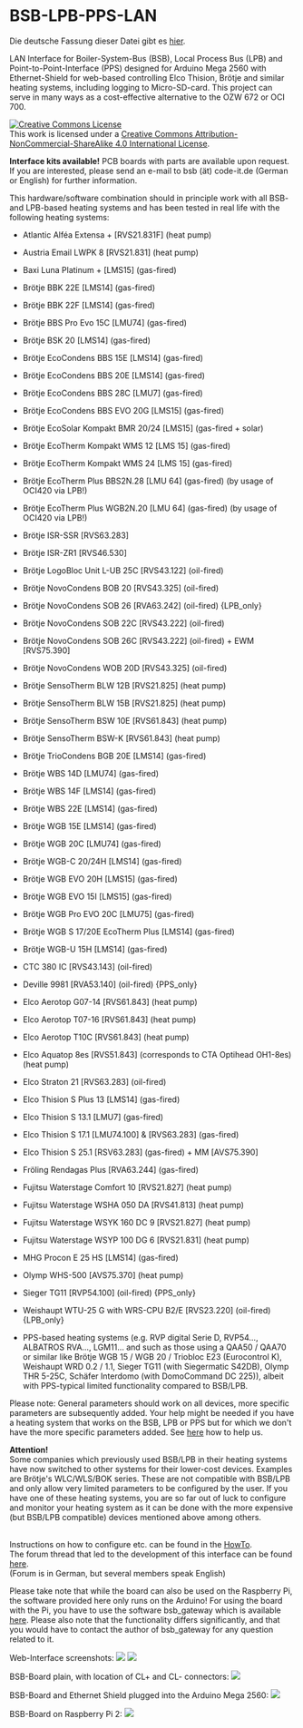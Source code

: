 # BSB-LPB-PPS-LAN

Die deutsche Fassung dieser Datei gibt es <A HREF="https://github.com/fredlcore/bsb_lan/blob/master/README_de.md">hier</A>.

LAN Interface for Boiler-System-Bus (BSB), Local Process Bus (LPB) and Point-to-Point-Interface (PPS) designed for Arduino Mega 2560 with Ethernet-Shield for web-based controlling Elco Thision, Brötje and similar heating systems, including logging to Micro-SD-card. This project can serve in many ways as a cost-effective alternative to the OZW 672 or OCI 700.

<a rel="license" href="http://creativecommons.org/licenses/by-nc-sa/4.0/"><img alt="Creative Commons License" style="border-width:0" src="https://i.creativecommons.org/l/by-nc-sa/4.0/88x31.png" /></a><br />This work is licensed under a <a rel="license" href="http://creativecommons.org/licenses/by-nc-sa/4.0/">Creative Commons Attribution-NonCommercial-ShareAlike 4.0 International License</a>.

<B>Interface kits available!</B> PCB boards with parts are available upon request. If you are interested, please send an e-mail to bsb (ät) code-it.de (German or English) for further information.

This hardware/software combination should in principle work with all BSB- and LPB-based heating systems and has been tested in real life with the following heating systems:

- Atlantic Alféa Extensa + [RVS21.831F] (heat pump)
- Austria Email LWPK 8 [RVS21.831] (heat pump)
- Baxi Luna Platinum + [LMS15] (gas-fired) 
- Brötje BBK 22E [LMS14] (gas-fired)
- Brötje BBK 22F [LMS14] (gas-fired)
- Brötje BBS Pro Evo 15C [LMU74] (gas-fired)
- Brötje BSK 20 [LMS14] (gas-fired)
- Brötje EcoCondens BBS 15E [LMS14] (gas-fired)
- Brötje EcoCondens BBS 20E [LMS14] (gas-fired)
- Brötje EcoCondens BBS 28C [LMU7] (gas-fired)
- Brötje EcoCondens BBS EVO 20G [LMS15] (gas-fired)  
- Brötje EcoSolar Kompakt BMR 20/24 [LMS15] (gas-fired + solar)  
- Brötje EcoTherm Kompakt WMS 12 [LMS 15] (gas-fired)
- Brötje EcoTherm Kompakt WMS 24 [LMS 15] (gas-fired)
- Brötje EcoTherm Plus BBS2N.28 [LMU 64] (gas-fired) (by usage of OCI420 via LPB!)
- Brötje EcoTherm Plus WGB2N.20 [LMU 64] (gas-fired) (by usage of OCI420 via LPB!)
- Brötje ISR-SSR [RVS63.283]
- Brötje ISR-ZR1 [RVS46.530]
- Brötje LogoBloc Unit L-UB 25C [RVS43.122] (oil-fired)
- Brötje NovoCondens BOB 20 [RVS43.325] (oil-fired)
- Brötje NovoCondens SOB 26 [RVA63.242] (oil-fired) {LPB_only} 
- Brötje NovoCondens SOB 22C [RVS43.222] (oil-fired)
- Brötje NovoCondens SOB 26C [RVS43.222] (oil-fired) + EWM [RVS75.390]
- Brötje NovoCondens WOB 20D [RVS43.325] (oil-fired)
- Brötje SensoTherm BLW 12B [RVS21.825] (heat pump)
- Brötje SensoTherm BLW 15B [RVS21.825] (heat pump)
- Brötje SensoTherm BSW 10E [RVS61.843] (heat pump)
- Brötje SensoTherm BSW-K [RVS61.843] (heat pump)
- Brötje TrioCondens BGB 20E [LMS14] (gas-fired)
- Brötje WBS 14D [LMU74] (gas-fired)
- Brötje WBS 14F [LMS14] (gas-fired)
- Brötje WBS 22E [LMS14] (gas-fired)
- Brötje WGB 15E [LMS14] (gas-fired)
- Brötje WGB 20C [LMU74] (gas-fired)
- Brötje WGB-C 20/24H [LMS14] (gas-fired)
- Brötje WGB EVO 20H [LMS15] (gas-fired)
- Brötje WGB EVO 15I [LMS15] (gas-fired)
- Brötje WGB Pro EVO 20C [LMU75] (gas-fired)
- Brötje WGB S 17/20E EcoTherm Plus [LMS14] (gas-fired)
- Brötje WGB-U 15H [LMS14] (gas-fired)
- CTC 380 IC [RVS43.143] (oil-fired)
- Deville 9981 [RVA53.140] (oil-fired) {PPS_only}
- Elco Aerotop G07-14 [RVS61.843] (heat pump)
- Elco Aerotop T07-16 [RVS61.843] (heat pump)
- Elco Aerotop T10C [RVS61.843] (heat pump)
- Elco Aquatop 8es [RVS51.843] (corresponds to CTA Optihead OH1-8es) (heat pump)
- Elco Straton 21 [RVS63.283] (oil-fired)
- Elco Thision S Plus 13 [LMS14] (gas-fired)
- Elco Thision S 13.1 [LMU7] (gas-fired)
- Elco Thision S 17.1 [LMU74.100] & [RVS63.283] (gas-fired)
- Elco Thision S 25.1 [RSV63.283] (gas-fired) + MM [AVS75.390] 
- Fröling Rendagas Plus [RVA63.244] (gas-fired)
- Fujitsu Waterstage Comfort 10 [RVS21.827] (heat pump)
- Fujitsu Waterstage WSHA 050 DA [RVS41.813] (heat pump)
- Fujitsu Waterstage WSYK 160 DC 9 [RVS21.827] (heat pump)
- Fujitsu Waterstage WSYP 100 DG 6 [RVS21.831] (heat pump)
- MHG Procon E 25 HS [LMS14] (gas-fired)  
- Olymp WHS-500 [AVS75.370] (heat pump) 
- Sieger TG11 [RVP54.100] (oil-fired) {PPS_only}
- Weishaupt WTU-25 G with WRS-CPU B2/E [RVS23.220] (oil-fired) {LPB_only}

- PPS-based heating systems (e.g. RVP digital Serie D, RVP54…, ALBATROS RVA…, LGM11… and such as those using a QAA50 / QAA70 or similar like Brötje WGB 15 / WGB 20 / Triobloc E23 (Eurocontrol K), Weishaupt WRD 0.2 / 1.1, Sieger TG11 (with Siegermatic S42DB), Olymp THR 5-25C, Schäfer Interdomo (with DomoCommand DC 225)), albeit with PPS-typical limited functionality compared to BSB/LPB.

Please note: General parameters should work on all devices, more specific parameters are subsequently added. Your help might be needed if you have a heating system that works on the BSB, LPB or PPS but for which we don't have the more specific parameters added. See <A HREF="https://github.com/fredlcore/bsb_lan/blob/master/FAQ.md#my-heating-system-has-parameters-that-are-not-supported-in-the-software-yet-can-i-help-adding-these-parameters">here</A> how to help us.

<B>Attention!</B><BR>
Some companies which previously used BSB/LPB in their heating systems have now switched to other systems for their lower-cost devices. Examples are Brötje's WLC/WLS/BOK series. These are not compatible with BSB/LPB and only allow very limited parameters to be configured by the user. If you have one of these heating systems, you are so far out of luck to configure and monitor your heating system as it can be done with the more expensive (but BSB/LPB compatible) devices mentioned above among others.
<BR><BR>

Instructions on how to configure etc. can be found in the <A HREF="https://github.com/fredlcore/bsb_lan/blob/master/HOWTO.md">HowTo</A>.<BR>
The forum thread that led to the development of this interface can be found <A HREF="http://forum.fhem.de/index.php?topic=29762.new;topicseen#new">here</A>.<BR>
(Forum is in German, but several members speak English)

Please take note that while the board can also be used on the Raspberry Pi, the software provided here only runs on the Arduino! For using the board with the Pi, you have to use the software bsb_gateway which is available <A HREF="https://github.com/loehnertj/bsbgateway">here</A>. Please also note that the functionality differs significantly, and that you would have to contact the author of bsb_gateway for any question related to it.

Web-Interface screenshots:
<img src="https://github.com/fredlcore/bsb_lan/blob/master/schematics/Web-Interface.png" size="50%">
<img src="https://github.com/fredlcore/bsb_lan/blob/master/schematics/Web-Interface2.png" size="50%">

BSB-Board plain, with location of CL+ and CL- connectors:
<img src="https://github.com/fredlcore/bsb_lan/blob/master/schematics/BSB-Board%20plain.jpg" size="50%">

BSB-Board and Ethernet Shield plugged into the Arduino Mega 2560:
<img src="https://github.com/fredlcore/bsb_lan/blob/master/schematics/BSB-Board%20on%20Arduino%20Mega%202560.jpg" size="50%">

BSB-Board on Raspberry Pi 2:
<img src="https://github.com/fredlcore/bsb_lan/blob/master/schematics/BSB-Board%20on%20Raspberry%20Pi%202.jpg" size="50%">
